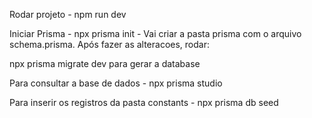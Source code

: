 Rodar projeto - npm run dev

Iniciar Prisma - npx prisma init - Vai criar a pasta prisma com o arquivo schema.prisma. Após fazer as alteracoes, rodar:

npx prisma migrate dev para gerar a database

Para consultar a base de dados - npx prisma studio

Para inserir os registros da pasta constants - npx prisma db seed
